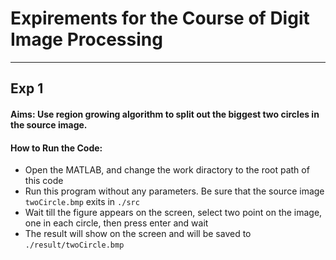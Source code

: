 # Expirements for the Course of Digit Image Processing
----
## Exp 1
#### Aims: Use region growing algorithm to split out the biggest two circles in the source image. 
#### How to Run the Code:
* Open the MATLAB, and change the work diractory to the root path of this code
* Run this program without any parameters. Be sure that the source image `twoCircle.bmp` exits in `./src`
* Wait till the figure appears on the screen, select two point on the image, one in each circle, then press enter and wait
* The result will show on the screen and will be saved to `./result/twoCircle.bmp`
